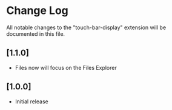 # Change Log
All notable changes to the "touch-bar-display" extension will be documented in this file.

## [1.1.0]
- Files now will focus on the Files Explorer

## [1.0.0]
- Initial release